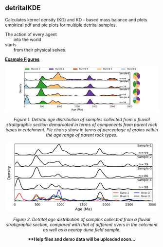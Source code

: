 ## detritalKDE
Calculates kernel density (KD) and KD - based mass balance and plots empirical pdf and pie plots for multiple detrital samples.

The action of every agent <br />
  into the world <br />
starts <br />
  from their physical selves. <br />
  
 
<p align="left">
  <div class="text-purple">
    <b><a href="#" class="text-inherit">Example Figures</a></b>
  </div>
</p>

<p align="center">
  <img src="https://github.com/ramendra1990/detritalKDE/blob/master/demo%20figures/Figure_1.png">
</p>

<p align="center">
  <I>Figure 1. Detrital age distribution of samples collected from a fluvial stratigraphic section demarcated in terms of components from parent rock types in catchment. Pie charts show in terms of percentage of grains within the age range of parent rock types.</I>
</p>

<p align="center">
  <img src="https://github.com/ramendra1990/detritalKDE/blob/master/demo%20figures/Figure_2.png">
</p>

<p align="center">
  <I>Figure 2. Detrital age distribution of samples collected from a fluvial stratigraphic section, compared with that of different rivers in the catcment as well as a nearby dune field sample.</I>
</p>

<p align="center">
  <b>**Help files and demo data will be uploaded soon...</b>
</p>
